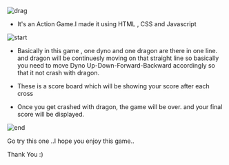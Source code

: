  ![drag](https://user-images.githubusercontent.com/112396675/200486300-5f8e3975-4a94-46c6-b789-a701d1dc3a70.png)

- It's an Action Game.I made it using HTML , CSS and Javascript

![start](https://user-images.githubusercontent.com/112396675/200380940-fca4b02f-9628-404f-9199-92aad2e7a293.jpeg)

- Basically in this game , one dyno and one dragon are there in one line. and dragon will be continuesly moving on that straight line so basically you need to move Dyno Up-Down-Forward-Backward accordingly so that it not crash with dragon.

- These is a score board which will be showing your score after each cross 

- Once you get crashed with dragon, the game will be over. and your final score will be displayed.

![end](https://user-images.githubusercontent.com/112396675/200381142-6840b4ae-403a-4e7f-9fd5-6d0b99d99d8c.jpeg)


Go try this one ..I hope you enjoy this game..


Thank You :)
